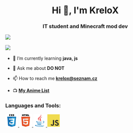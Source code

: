 <h1 align="center">Hi 👋, I'm KreloX</h1>
<h3 align="center">IT student and Minecraft mod dev</h3>

![](https://media.tenor.com/pNhXs-r3NloAAAAC/evangelion-meme.gif)

![](https://64.media.tumblr.com/918720845b4bb21f602d363e6dc54fe1/tumblr_mlzb9tZjsv1rrdnl5o1_500.gifv)

- 🌱 I’m currently learning **java, js**

- 💬 Ask me about **DO NOT**

- 📫 How to reach me **krelox@seznam.cz**

- 📺 [**My Anime List**](https://myanimelist.net/animelist/KreloX)

<p align="left">
</p>

<h3 align="left">Languages and Tools:</h3>
<p align="left"> <a href="https://www.w3schools.com/css/" target="_blank" rel="noreferrer"> <img src="https://raw.githubusercontent.com/devicons/devicon/master/icons/css3/css3-original-wordmark.svg" alt="css3" width="40" height="40"/> </a> <a href="https://www.w3.org/html/" target="_blank" rel="noreferrer"> <img src="https://raw.githubusercontent.com/devicons/devicon/master/icons/html5/html5-original-wordmark.svg" alt="html5" width="40" height="40"/> </a> <a href="https://www.java.com" target="_blank" rel="noreferrer"> <img src="https://raw.githubusercontent.com/devicons/devicon/master/icons/java/java-original.svg" alt="java" width="40" height="40"/> </a> <a href="https://developer.mozilla.org/en-US/docs/Web/JavaScript" target="_blank" rel="noreferrer"> <img src="https://raw.githubusercontent.com/devicons/devicon/master/icons/javascript/javascript-original.svg" alt="javascript" width="40" height="40"/> </a> </p>
